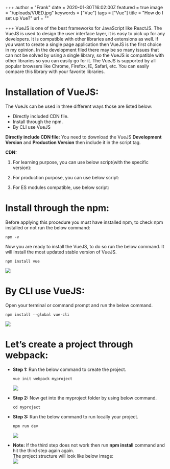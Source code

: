 +++
author = "Frank"
date = 2020-01-30T16:02:00Z
featured = true
image = "/uploads/VUED.jpg"
keywords = ["Vue"]
tags = ["Vue"]
title = "How do I set up Vue?"
url = ""

+++
VueJS is one of the best frameworks for JavaScript like ReactJS. The VueJS is used to design the user interface layer, it is easy to pick up for any developers. It is compatible with other libraries and extensions as well. If you want to create a single page application then VueJS is the first choice in my opinion. In the development filed there may be so many issues that can not be solved by using a single library, so the VueJS is compatible with other libraries so you can easily go for it. The VueJS is supported by all popular browsers like Chrome, Firefox, IE, Safari, etc. You can easily compare this library with your favorite libraries.

# **Installation of VueJS:** 

The VueJs can be used in three different ways those are listed below:

* Directly included CDN file.
* Install through the npm.
* By CLI use VueJS

**Directly include CDN file:** You need to download the VueJS **Development Version** and **Production Version** then include it in the script tag.

**CDN:**

1. For learning purpose, you can use below script(with the specific version):

   > _<script src=”https://cdn.jsdelivr.net/npm/vue/dist/vue.js”></script>_
2. For production purpose, you can use below script:

   > _<script src=”https://cdn.jsdelivr.net/npm/vue@2.6.11″></script>_
3. For ES modules compatible, use below script:

   > _<script type=”module”>  
   > import Vue from ‘https://cdn.jsdelivr.net/npm/vue@2.6.11/dist/vue.esm.browser.js’  
   > </script>_

# **Install through the npm:** 

Before applying this procedure you must have installed npm, to check npm installed or not run the below command:

    npm -v

Now you are ready to install the VueJS, to do so run the below command. It will install the most updated stable version of VueJS.

    npm install vue

![](/uploads/Screenshot-from-2020-01-19-00-26-44.png)

# **By CLI use VueJS:** 

Open your terminal or command prompt and run the below command.

    npm install --global vue-cli

![](/uploads/Screenshot-from-2020-01-19-00-37-59.png)

# **Let’s create a project through webpack:**

* **Step 1:** Run the below command to create the project.

      vue init webpack myproject

  ![](/uploads/Screenshot-from-2020-01-19-00-44-33.png)
* **Step 2:** Now get into the myproject folder by using below command.

      cd myproject
* **Step 3:** Run the below command to run locally your project.

      npm run dev

  ![](/uploads/Screenshot-from-2020-01-19-00-58-58.png)
* **Note:** If the third step does not work then run **npm install** command and hit the third step again again.  
  The project structure will look like below image:  
  ![](/uploads/Screenshot-from-2020-01-19-00-54-28.png)